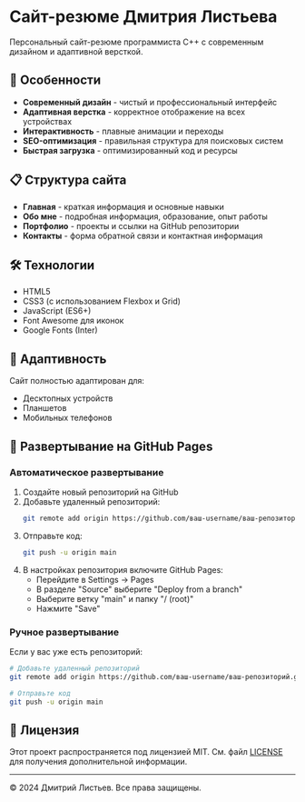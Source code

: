 # Сайт-резюме Дмитрия Листьева

Персональный сайт-резюме программиста C++ с современным дизайном и адаптивной версткой.

## 🚀 Особенности

- **Современный дизайн** - чистый и профессиональный интерфейс
- **Адаптивная верстка** - корректное отображение на всех устройствах
- **Интерактивность** - плавные анимации и переходы
- **SEO-оптимизация** - правильная структура для поисковых систем
- **Быстрая загрузка** - оптимизированный код и ресурсы

## 📋 Структура сайта

- **Главная** - краткая информация и основные навыки
- **Обо мне** - подробная информация, образование, опыт работы
- **Портфолио** - проекты и ссылки на GitHub репозитории
- **Контакты** - форма обратной связи и контактная информация

## 🛠 Технологии

- HTML5
- CSS3 (с использованием Flexbox и Grid)
- JavaScript (ES6+)
- Font Awesome для иконок
- Google Fonts (Inter)

## 📱 Адаптивность

Сайт полностью адаптирован для:
- Десктопных устройств
- Планшетов
- Мобильных телефонов

## 🚀 Развертывание на GitHub Pages

### Автоматическое развертывание

1. Создайте новый репозиторий на GitHub
2. Добавьте удаленный репозиторий:
   ```bash
   git remote add origin https://github.com/ваш-username/ваш-репозиторий.git
   ```
3. Отправьте код:
   ```bash
   git push -u origin main
   ```
4. В настройках репозитория включите GitHub Pages:
   - Перейдите в Settings → Pages
   - В разделе "Source" выберите "Deploy from a branch"
   - Выберите ветку "main" и папку "/ (root)"
   - Нажмите "Save"

### Ручное развертывание

Если у вас уже есть репозиторий:

```bash
# Добавьте удаленный репозиторий
git remote add origin https://github.com/ваш-username/ваш-репозиторий.git

# Отправьте код
git push -u origin main
```

## 📄 Лицензия

Этот проект распространяется под лицензией MIT. См. файл [LICENSE](LICENSE) для получения дополнительной информации.

---

© 2024 Дмитрий Листьев. Все права защищены.

